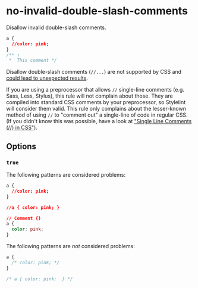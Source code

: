 # no-invalid-double-slash-comments

Disallow invalid double-slash comments.

<!-- prettier-ignore -->
```css
a {
  //color: pink;
}
/** ↑
 *  This comment */
```

Disallow double-slash comments (`//...`) are not supported by CSS and [could lead to unexpected results](https://stackoverflow.com/a/20192639/130652).

If you are using a preprocessor that allows `//` single-line comments (e.g. Sass, Less, Stylus), this rule will not complain about those. They are compiled into standard CSS comments by your preprocessor, so Stylelint will consider them valid. This rule only complains about the lesser-known method of using `//` to "comment out" a single-line of code in regular CSS. (If you didn't know this was possible, have a look at ["Single Line Comments (//) in CSS"](http://www.xanthir.com/b4U10)).

## Options

### `true`

The following patterns are considered problems:

<!-- prettier-ignore -->
```css
a {
  //color: pink;
}
```

<!-- prettier-ignore -->
```css
//a { color: pink; }
```

<!-- prettier-ignore -->
```css
// Comment {}
a {
  color: pink;
}
```

The following patterns are _not_ considered problems:

<!-- prettier-ignore -->
```css
a {
  /* color: pink; */
}
```

<!-- prettier-ignore -->
```css
/* a { color: pink;  } */
```
